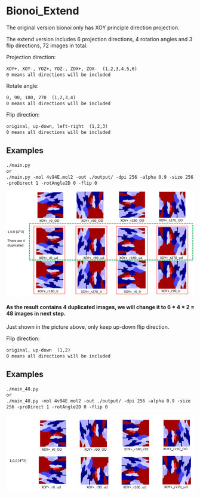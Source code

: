 # Bionoi_Extend
The original version bionoi only has XOY principle direction projection.  

The extend version includes 6 projection directions, 4 rotation angles and 3 flip directions, 72 images in total.  

Projection direction:  

	XOY+, XOY-, YOZ+, YOZ-, ZOX+, ZOX-  (1,2,3,4,5,6)
	0 means all directions will be included
	 
	
Rotate angle:  

	0, 90, 180, 270  (1,2,3,4)
	0 means all directions will be included
	 
Flip  direction:  

	original, up-down, left-right  (1,2,3)
	0 means all directions will be included
	  
  

## Examples  

	./main.py
	or
	./main.py -mol 4v94E.mol2 -out ./output/ -dpi 256 -alpha 0.9 -size 256 -proDirect 1 -rotAngle2D 0 -flip 0  
	
![100](100_1_4_3.PNG)

#### As the result contains 4 duplicated images, we will change it to  6 * 4 * 2 = 48 images in next step.  
Just shown in the picture above, only keep up-down flip direction.  

Flip  direction:  

	original, up-down  (1,2)
	0 means all directions will be included
## Examples  

	./main_48.py
	or
	./main_48.py -mol 4v94E.mol2 -out ./output/ -dpi 256 -alpha 0.9 -size 256 -proDirect 1 -rotAngle2D 0 -flip 0  
	
![100_2](100_1_4_2.PNG)
